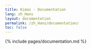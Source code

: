 ```yaml
---
title: Kimai - Documentation
lang: zh_Hans
layout: documentation
permalink: /zh_Hans/documentation/
toc: false
---
```


{% include pages/documentation.md %}
